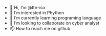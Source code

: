 - 👋 Hi, I’m @ttn-iso
- 👀 I’m interested in Phython
- 🌱 I’m currently learning programing language
- 💞️ I’m looking to collaborate on cyber analyst
- 📫 How to reach me on github

<!---
ttn-iso/ttn-iso is a ✨ special ✨ repository because its `README.md` (this file) appears on your GitHub profile.
You can click the Preview link to take a look at your changes.
--->
